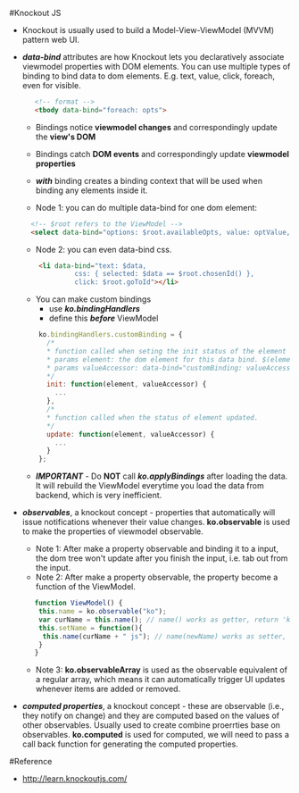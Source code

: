 #Knockout JS

* Knockout is usually used to build a Model-View-ViewModel (MVVM) pattern web UI.

* **_data-bind_** attributes are how Knockout lets you declaratively associate viewmodel properties with DOM elements. You can use multiple types of binding to bind data to dom elements. E.g. text, value, click, foreach, even for visible.
  ```html
     <!-- format -->
     <tbody data-bind="foreach: opts">
  ```
  * Bindings notice __viewmodel changes__ and correspondingly update the __view's DOM__
  * Bindings catch __DOM events__ and correspondingly update __viewmodel properties__
  * **_with_** binding creates a binding context that will be used when binding any elements inside it.

  * Node 1: you can do multiple data-bind for one dom element:
  ```html
    <!-- $root refers to the ViewModel -->
    <select data-bind="options: $root.availableOpts, value: optValue, optionsText: 'optName'"></select>
  ```
  * Node 2: you can even data-bind css.
  ```html
      <li data-bind="text: $data, 
               css: { selected: $data == $root.chosenId() },
               click: $root.goToId"></li>
  ```
  * You can make custom bindings
    * use **_ko.bindingHandlers_**
    * define this **_before_** ViewModel 
  ```javascript
      ko.bindingHandlers.customBinding = {
        /*
        * function called when seting the init status of the element
        * params element: the dom element for this data bind. $(element) for using jQuery function to massage the dom element
        * params valueAccessor: data-bind="customBinding: valueAccessor". valueAccessor() to get the value.
        */
        init: function(element, valueAccessor) {
          ...
        },
        /*
        * function called when the status of element updated.
        */
        update: function(element, valueAccessor) {
          ...
        } 
      };
  ```
  * **_IMPORTANT_** - Do __NOT__ call **_ko.applyBindings_** after loading the data. It will rebuild the ViewModel everytime you load the data from backend, which is very inefficient.
* **_observables_**, a knockout concept - properties that automatically will issue notifications whenever their value changes. __ko.observable__ is used to make the properties of viewmodel observable.
  * Note 1: After make a property observable and binding it to a input, the dom tree won't update after you finish the input, i.e. tab out from the input.
  * Note 2: After make a property observable, the property become a function of the ViewModel.
  ```javascript
     function ViewModel() {
      this.name = ko.observable("ko");
      var curName = this.name(); // name() works as getter, return 'ko'
      this.setName = function(){
       this.name(curName + " js"); // name(newName) works as setter, set the name to 'ko js' 
      }
     }
  ```
  * Note 3: __ko.observableArray__ is used as the observable equivalent of a regular array, which means it can automatically trigger UI updates whenever items are added or removed.
* **_computed properties_**, a knockout concept - these are observable (i.e., they notify on change) and they are computed based on the values of other observables. Usually used to create combine proerrties base on observables. __ko.computed__ is used for computed, we will need to pass a call back function for generating the computed properties. 




#Reference
* http://learn.knockoutjs.com/
